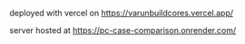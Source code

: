 deployed with vercel on https://varunbuildcores.vercel.app/


server hosted at https://pc-case-comparison.onrender.com/
